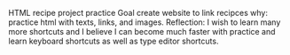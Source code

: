 
HTML recipe project practice
Goal create website to link recipces
why: practice html with texts, links, and images.
Reflection: I wish to learn many more shortcuts and I believe I can become much faster with practice and learn keyboard shortcuts as well as type editor shortcuts.